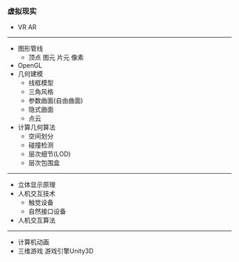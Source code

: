### **虚拟现实**
* VR AR

* * * * *

* 图形管线
	* 顶点 图元 片元 像素
* OpenGL
* 几何建模
	* 线框模型
    * 三角风格
    * 参数曲面(自由曲面)
    * 隐式曲面
    * 点云
* 计算几何算法
	* 空间划分
    * 碰撞检测
    * 层次细节(LOD)
    * 层次包围盒

* * * * *

* 立体显示原理
* 人机交互技术
	* 触觉设备
    * 自然接口设备
* 人机交互算法

* * * * *

* 计算机动画
* 三维游戏 游戏引擎Unity3D
